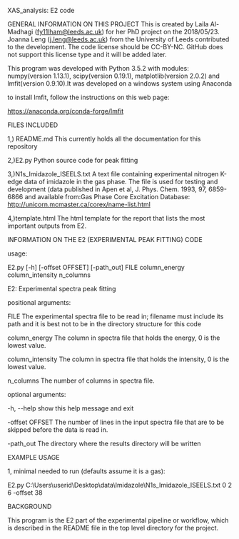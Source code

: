 XAS_analysis: E2 code

GENERAL INFORMATION ON THIS PROJECT
This is created by Laila Al-Madhagi (fy11lham@leeds.ac.uk) for her PhD project on the 2018/05/23. Joanna Leng (j.leng@leeds.ac.uk) from the University of Leeds contributed to the development. The code license should be CC-BY-NC. GitHub does not support this license type and it will be added later. 

This program was developed with Python 3.5.2 with modules: numpy(version 1.13.1), scipy(version 0.19.1), matplotlib(version 2.0.2) and lmfit(version 0.9.10).It was developed on a windows system using Anaconda

to install lmfit, follow the instructions on this web page:

https://anaconda.org/conda-forge/lmfit 


FILES INCLUDED

1,) README.md					This currently holds all the documentation for
								this repository

2,)E2.py						Python source code for peak fitting 
								
3,)N1s_Imidazole_ISEELS.txt 	A text file containing experimental nitrogen K-edge data of imidazole in the gas phase. The file is used for testing and development 
								(data published in Apen et al, J. Phys. Chem. 1993, 97, 6859-6866 and available from:Gas Phase Core Excitation Database: http://unicorn.mcmaster.ca/corex/name-list.html
								
4,)template.html				The html template for the report that lists the most important outputs from E2.
	
INFORMATION ON THE E2 (EXPERIMENTAL PEAK FITTING) CODE	

usage:  


E2.py [-h] [-offset OFFSET] [-path_out] FILE column_energy column_intensity n_columns

											 
E2: Experimental spectra peak fitting
											 									 
positional arguments:

  FILE                  The experimental spectra file to be read in;
                        filename must include its path and it is best not to be in the directory structure for this code
  
  column_energy         The column in spectra file that holds the energy, 0 is
                        the lowest value.
						
  column_intensity      The column in spectra file that holds the intensity, 0
                        is the lowest value.
						
  n_columns             The number of columns in spectra file.

  
optional arguments:

  -h, --help            show this help message and exit
  
						
  -offset OFFSET        The number of lines in the input spectra file that are
                        to be skipped before the data is read in.
  
  -path_out				The directory where the results directory will be written
  
EXAMPLE USAGE

1, minimal needed to run (defaults assume it is a gas):

E2.py  C:\Users\userid\Desktop\data\Imidazole\N1s_Imidazole_ISEELS.txt 0 2 6 -offset 38

BACKGROUND

This program is the E2 part of the experimental pipeline or workflow, which is described in the README file in the top level directory for the project.
